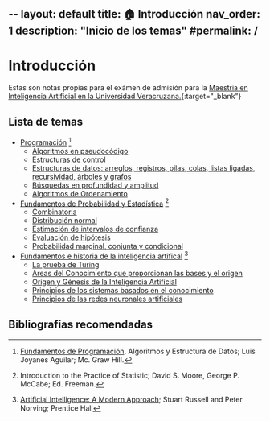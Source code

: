 --
layout: default
title: 🏠 Introducción
nav_order: 1
description: "Inicio de los temas"
#permalink: /
---

# Introducción
Estas son notas propias para el exámen de admisión para la [Maestria en Inteligencia Artificial en la Universidad Veracruzana.](https://www.uv.mx/mia/){:target="_blank"}

## Lista de temas

- [Programación](https://baldeadr.github.io/Inteligencia-Artifical/docs/Programacion.html) [^1]
  + [Algoritmos en pseudocódigo]()
  + [Estructuras  de control]()
  + [Estructuras de datos: arreglos, registros, pilas, colas, listas ligadas, recursividad, árboles y grafos]()
  + [Búsquedas en profundidad y amplitud]()
  + [Algoritmos de Ordenamiento]()
- [Fundamentos de Probabilidad y Estadística](https://baldeadr.github.io/Inteligencia-Artifical/docs/Fundamentos%20de%20Probabilidad%20y%20Estadistica.html) [^2]
  + [Combinatoria]()
  + [Distribución normal]()
  + [Estimación de intervalos de confianza]()
  + [Evaluación de hipótesis]()
  + [Probabilidad marginal, conjunta y condicional]()
- [Fundamentos e historia de la inteligencia artifical](https://baldeadr.github.io/Inteligencia-Artifical/docs/Fundamentos%20de%20historia%20de%20la%20Inteligencia%20Artifical.html) [^3]
  + [La prueba de Turing]()
  + [Áreas del Conocimiento que proporcionan las bases y el origen]()
  + [Origen y Génesis de la Inteligencia Artificial]()
  + [Principios de los sistemas basados en el conocimiento]()
  + [Principios de las redes neuronales artificiales]()




## Bibliografías recomendadas

[^1]: [Fundamentos de Programación](https://github.com/baldeadr/Inteligencia-Artifical/raw/master/libros/Fundamentos-de-programaci%C3%B3n-4ta-Edici%C3%B3n-Luis-Joyanes-Aguilar-2.pdf). Algoritmos y Estructura de Datos; Luis Joyanes Aguilar; Mc. Graw Hill.
[^2]: Introduction to the Practice of Statistic; David S. Moore, George P. McCabe; Ed. Freeman.
[^3]: [Artificial Intelligence: A Modern Approach](https://github.com/baldeadr/Inteligencia-Artifical/raw/master/libros/Inteligencia_artificial_Un_enfoque.pdf); Stuart Russell and Peter Norving; Prentice Hall
